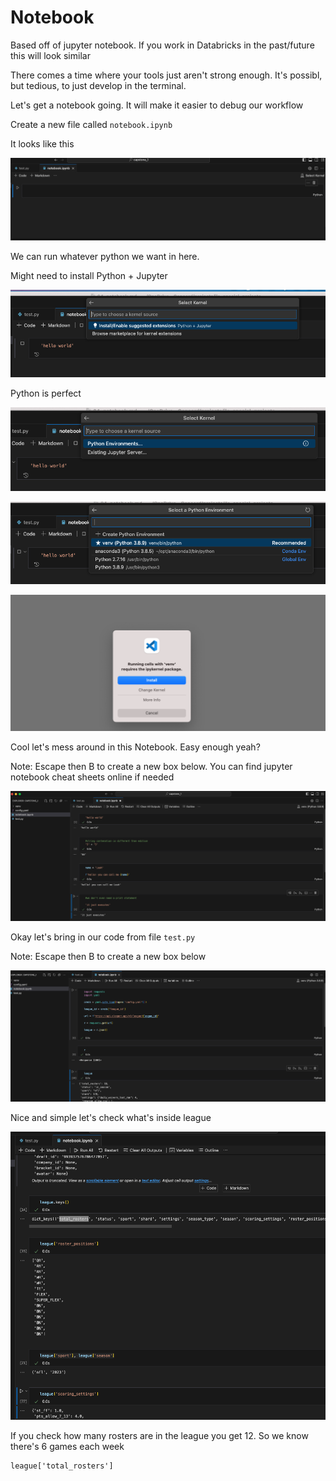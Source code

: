 

# Notebook

Based off of jupyter notebook. If you work in Databricks in the past/future this will look similar

There comes a time where your tools just aren't strong enough. It's possibl, but tedious, to just develop in the terminal.

Let's get a notebook going. It will make it easier to debug our workflow

Create a new file called `notebook.ipynb`

It looks like this

![](screenshots/Capstone%208.png)

We can run whatever python we want in here.

Might need to install Python + Jupyter

![](screenshots/Capstone%209.png)


Python is perfect


![](screenshots/Capstone%2010.png)

![](screenshots/Capstone%2011.png)

![](screenshots/Capstone%2012.png)


Cool let's mess around in this Notebook. Easy enough yeah?

Note: Escape then B to create a new box below. You can find jupyter notebook cheat sheets online if needed

![](screenshots/Capstone%2013.png)


Okay let's bring in our code from file `test.py`

Note: Escape then B to create a new box below

![](screenshots/Capstone%2014.png)


Nice and simple let's check what's inside league

![](screenshots/Capstone%2015.png)

If you check how many rosters are in the league you get 12.
So we know there's 6 games each week
```
league['total_rosters']
```
